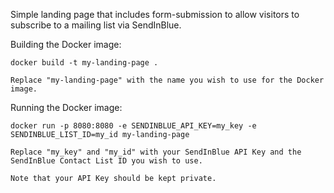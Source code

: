 Simple landing page that includes form-submission to
allow visitors to subscribe to a mailing list
via SendInBlue.

Building the Docker image:

    docker build -t my-landing-page .
    
    Replace "my-landing-page" with the name you wish to use for the Docker image.

Running the Docker image:

    docker run -p 8080:8080 -e SENDINBLUE_API_KEY=my_key -e SENDINBLUE_LIST_ID=my_id my-landing-page

    Replace "my_key" and "my_id" with your SendInBlue API Key and the
    SendInBlue Contact List ID you wish to use.

    Note that your API Key should be kept private.